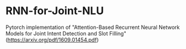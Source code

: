 # RNN-for-Joint-NLU
Pytorch implementation of "Attention-Based Recurrent Neural Network Models for Joint Intent Detection and Slot Filling" (https://arxiv.org/pdf/1609.01454.pdf)
